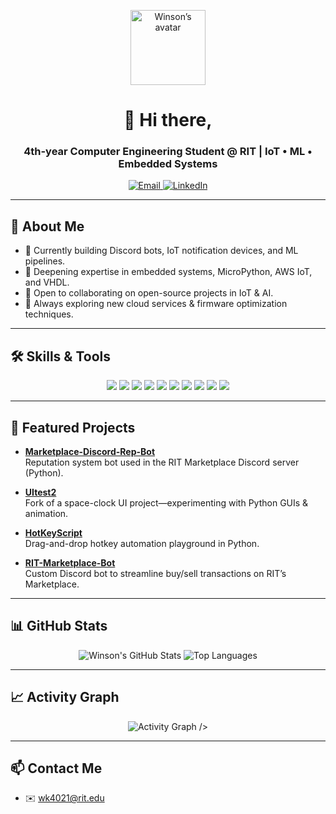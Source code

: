 <p align="center">
  <img src="https://github.com/Wk4021.png" alt="Winson’s avatar" width="120" />
</p>

<h1 align="center">👋 Hi there,</h1>
<h3 align="center">4th-year Computer Engineering Student @ RIT | IoT • ML • Embedded Systems</h3>

<p align="center">
  <a href="mailto:wk4021@rit.edu">
    <img src="https://img.shields.io/badge/Email-wk4021%40rit.edu-blue?style=flat-square&logo=gmail" alt="Email">
  </a>
  <a href="https://www.linkedin.com/in/your-linkedin-username" target="_blank">
    <img src="https://img.shields.io/badge/LinkedIn-Winson%20Kwok-blue?style=flat-square&logo=linkedin" alt="LinkedIn">
  </a>
</p>


---

## 🚀 About Me
- 🔭 Currently building Discord bots, IoT notification devices, and ML pipelines.  
- 🌱 Deepening expertise in embedded systems, MicroPython, AWS IoT, and VHDL.  
- 👯 Open to collaborating on open-source projects in IoT & AI.  
- 🤔 Always exploring new cloud services & firmware optimization techniques.

---

## 🛠️ Skills & Tools

<p align="center">
  <img src="https://img.shields.io/badge/Python-3776AB?style=for-the-badge&logo=python&logoColor=white" />
  <img src="https://img.shields.io/badge/C++-00599C?style=for-the-badge&logo=c%2B%2B&logoColor=white" />
  <img src="https://img.shields.io/badge/MicroPython-2E8B57?style=for-the-badge&logo=micropython&logoColor=white" />
  <img src="https://img.shields.io/badge/VHDL-4B0082?style=for-the-badge&logo=vhdl&logoColor=white" />
  <img src="https://img.shields.io/badge/AWS-232F3E?style=for-the-badge&logo=amazonaws&logoColor=white" />
  <img src="https://img.shields.io/badge/Azure-0078D4?style=for-the-badge&logo=microsoftazure&logoColor=white" />
  <img src="https://img.shields.io/badge/MongoDB-47A248?style=for-the-badge&logo=mongodb&logoColor=white" />
  <img src="https://img.shields.io/badge/LaTeX-008080?style=for-the-badge&logo=latex&logoColor=white" />
  <img src="https://img.shields.io/badge/Linux-FCC624?style=for-the-badge&logo=linux&logoColor=black" />
  <img src="https://img.shields.io/badge/Raspberry_Pi-C51A4A?style=for-the-badge&logo=raspberry-pi&logoColor=white" />
</p>

---

## 💼 Featured Projects

- [**Marketplace-Discord-Rep-Bot**](https://github.com/Wk4021/Marketplace-Discord-Rep-Bot)  
  Reputation system bot used in the RIT Marketplace Discord server (Python).

- [**UItest2**](https://github.com/Wk4021/UItest2)  
  Fork of a space-clock UI project—experimenting with Python GUIs & animation.

- [**HotKeyScript**](https://github.com/Wk4021/HotKeyScript)  
  Drag-and-drop hotkey automation playground in Python.

- [**RIT-Marketplace-Bot**](https://github.com/Wk4021/RIT-Marketplace-Bot)  
  Custom Discord bot to streamline buy/sell transactions on RIT’s Marketplace.

---

## 📊 GitHub Stats

<p align="center">
  <!-- GitHub Readme Stats -->
  <img src="https://github-readme-stats.vercel.app/api?username=Wk4021&show_icons=true&theme=dark&hide_border=true" alt="Winson's GitHub Stats" />
  <img src="https://github-readme-stats.vercel.app/api/top-langs/?username=Wk4021&layout=compact&theme=dark&hide_border=true" alt="Top Languages" />
</p>

---

## 📈 Activity Graph

<p align="center">
  <img
    src="https://github-readme-activity-graph.vercel.app/graph?username=Wk4021&theme=react-dark&area=true&hide_border=true" alt="Activity Graph" />
  />
</p>

---

## 📫 Contact Me

- ✉️ wk4021@rit.edu
